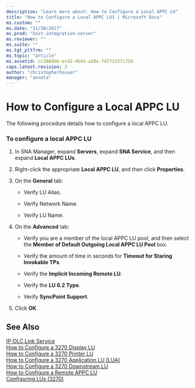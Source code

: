 ```yaml
---
description: "Learn more about: How to Configure a Local APPC LU"
title: "How to Configure a Local APPC LU1 | Microsoft Docs"
ms.custom: ""
ms.date: "11/30/2017"
ms.prod: "host-integration-server"
ms.reviewer: ""
ms.suite: ""
ms.tgt_pltfrm: ""
ms.topic: "article"
ms.assetid: cc3089bb-ec42-4b43-a10e-fd771237c758
caps.latest.revision: 3
author: "christopherhouser"
manager: "anneta"
---
```

# How to Configure a Local APPC LU
The following procedure details how to configure a local APPC LU.  
  
### To configure a local APPC LU  
  
1.  In SNA Manager, expand **Servers**, expand **SNA Service**, and then expand **Local APPC LUs**.  
  
2.  Right-click the appropriate **Local APPC LU**, and then click **Properties**.  
  
3.  On the **General** tab:  
  
    -   Verify LU Alias.  
  
    -   Verify Network Name.  
  
    -   Verify LU Name.  
  
4.  On the **Advanced** tab:  
  
    -   Verify you are a member of the local APPC LU pool, and then select the **Member of Default Outgoing Local APPC LU Pool** box.  
  
    -   Verify the amount of time in seconds for **Timeout for Staring Invokable TPs**.  
  
    -   Verify the **Implicit Incoming Remote LU**.  
  
    -   Verify the **LU 6.2 Type**.  
  
    -   Verify **SyncPoint Support**.  
  
5.  Click **OK**.  
  
## See Also  
 [IP-DLC Link Service](./ip-dlc-link-service2.md)   
 [How to Configure a 3270 Display LU](../core/how-to-configure-a-3270-display-lu2.md)   
 [How to Configure a 3270 Printer LU](../core/how-to-configure-a-3270-printer-lu2.md)   
 [How to Configure a 3270 Application LU (LUA)](../core/how-to-configure-a-3270-application-lu-lua-1.md)   
 [How to Configure a 3270 Downstream LU](../core/how-to-configure-a-3270-downstream-lu2.md)   
 [How to Configure a Remote APPC LU](../core/how-to-configure-a-remote-appc-lu2.md)   
 [Configuring LUs (3270)](../core/configuring-lus-3270-2.md)
